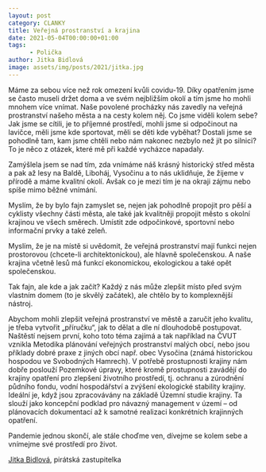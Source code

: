 ```yaml
---
layout: post
category: CLANKY
title: Veřejná prostranství a krajina
date: 2021-05-04T00:00:00+01:00
tags: 
      - Polička
author: Jitka Bidlová
image: assets/img/posts/2021/jitka.jpg
---
```



Máme za sebou více než rok omezení kvůli covidu-19. Díky opatřením jsme se často museli držet doma a ve svém nejbližším okolí a tím jsme ho mohli mnohem více vnímat. Naše povolené procházky nás zavedly na veřejná prostranství našeho města a na cesty kolem něj. Co jsme viděli kolem sebe? Jak jsme se cítili, je to příjemné prostředí, mohli jsme si odpočinout na lavičce, měli jsme kde sportovat, měli se děti kde vyběhat? Dostali jsme se pohodlně tam, kam jsme chtěli nebo nám nakonec nezbylo než jít po silnici? To je něco z otázek, které mě při každé vycházce napadaly.

Zamýšlela jsem se nad tím, zda vnímáme náš krásný historický střed města a pak až lesy na Baldě, Liboháj, Vysočinu a to nás uklidňuje, že žijeme v přírodě a máme kvalitní okolí. Avšak co je mezi tím je na okraji zájmu nebo spíše mimo běžné vnímání.

Myslím, že by bylo fajn zamyslet se, nejen jak pohodlně propojit pro pěší a cyklisty všechny části města, ale také jak kvalitněji propojit město s okolní krajinou ve všech směrech. Umístit zde odpočinkové, sportovní nebo informační prvky a také zeleň.

Myslím, že je na místě si uvědomit, že veřejná prostranství mají funkci nejen prostorovou (chcete-li architektonickou), ale hlavně společenskou. A naše krajina včetně lesů má funkcí ekonomickou, ekologickou a také opět společenskou.

Tak fajn, ale kde a jak začít? Každý z nás může zlepšit místo před svým vlastním domem (to je skvělý začátek), ale chtělo by to komplexnější nástroj.

Abychom mohli zlepšit veřejná prostranství ve městě a zaručit jeho kvalitu, je třeba vytvořit „příručku“, jak to dělat a dle ní dlouhodobě postupovat. Naštěstí nejsem první, koho toto téma zajímá a tak například na ČVUT vznikla Metodika plánování veřejných prostranství malých obcí, nebo jsou příklady dobré praxe z jiných obcí např. obec Vysočina (známá historickou hospodou ve Svobodných Hamrech). V potřebě prostupnosti krajiny nám dobře poslouží Pozemkové úpravy, které kromě prostupnosti zavádějí do krajiny opatření pro zlepšení životního prostředí, tj. ochranu a zúrodnění půdního fondu, vodní hospodářství a zvýšení ekologické stability krajiny. Ideální je, když jsou zpracovávány na základě Územní studie krajiny. Ta slouží jako koncepční podklad pro návazný management v území – od plánovacích dokumentací až k samotné realizaci konkrétních krajinných opatření.

Pandemie jednou skončí, ale stále choďme ven, dívejme se kolem sebe a vnímejme své prostředí pro život. 


[Jitka Bidlová](https://pardubicky.pirati.cz/lide/jitka-bidlova/), pirátská zastupitelka
